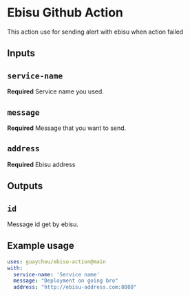 # Ebisu Github Action

This action use for sending alert with ebisu when action failed

## Inputs

## `service-name`

**Required** Service name you used.

## `message`

**Required** Message that you want to send.

## `address`
**Required** Ebisu address

## Outputs

## `id`

Message id get by ebisu.

## Example usage

```yaml
uses: guaychou/ebisu-action@main
with:
  service-name: 'Service name'
  message: "Deployment on going bro"
  address: "http://ebisu-address.com:8080"
```